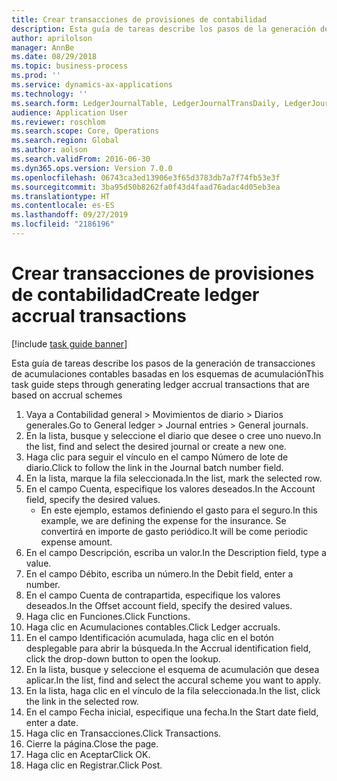 ```yaml
---
title: Crear transacciones de provisiones de contabilidad
description: Esta guía de tareas describe los pasos de la generación de transacciones de acumulaciones contables basadas en los esquemas de acumulación.
author: aprilolson
manager: AnnBe
ms.date: 08/29/2018
ms.topic: business-process
ms.prod: ''
ms.service: dynamics-ax-applications
ms.technology: ''
ms.search.form: LedgerJournalTable, LedgerJournalTransDaily, LedgerJournalTransAccrual, LedgerJournalTransAccrualTrans
audience: Application User
ms.reviewer: roschlom
ms.search.scope: Core, Operations
ms.search.region: Global
ms.author: aolson
ms.search.validFrom: 2016-06-30
ms.dyn365.ops.version: Version 7.0.0
ms.openlocfilehash: 06743ca3ed13906e3f65d3783db7a7f74fb53e3f
ms.sourcegitcommit: 3ba95d50b8262fa0f43d4faad76adac4d05eb3ea
ms.translationtype: HT
ms.contentlocale: es-ES
ms.lasthandoff: 09/27/2019
ms.locfileid: "2186196"
---
```

# <a name="create-ledger-accrual-transactions"></a><span data-ttu-id="a0238-103">Crear transacciones de provisiones de contabilidad</span><span class="sxs-lookup"><span data-stu-id="a0238-103">Create ledger accrual transactions</span></span>

[!include [task guide banner](../../includes/task-guide-banner.md)]

<span data-ttu-id="a0238-104">Esta guía de tareas describe los pasos de la generación de transacciones de acumulaciones contables basadas en los esquemas de acumulación</span><span class="sxs-lookup"><span data-stu-id="a0238-104">This task guide steps through generating ledger accrual transactions that are based on accrual schemes</span></span>

1. <span data-ttu-id="a0238-105">Vaya a Contabilidad general > Movimientos de diario > Diarios generales.</span><span class="sxs-lookup"><span data-stu-id="a0238-105">Go to General ledger > Journal entries > General journals.</span></span>
2. <span data-ttu-id="a0238-106">En la lista, busque y seleccione el diario que desee o cree uno nuevo.</span><span class="sxs-lookup"><span data-stu-id="a0238-106">In the list, find and select the desired journal or create a new one.</span></span>
3. <span data-ttu-id="a0238-107">Haga clic para seguir el vínculo en el campo Número de lote de diario.</span><span class="sxs-lookup"><span data-stu-id="a0238-107">Click to follow the link in the Journal batch number field.</span></span>
4. <span data-ttu-id="a0238-108">En la lista, marque la fila seleccionada.</span><span class="sxs-lookup"><span data-stu-id="a0238-108">In the list, mark the selected row.</span></span>
5. <span data-ttu-id="a0238-109">En el campo Cuenta, especifique los valores deseados.</span><span class="sxs-lookup"><span data-stu-id="a0238-109">In the Account field, specify the desired values.</span></span>
    * <span data-ttu-id="a0238-110">En este ejemplo, estamos definiendo el gasto para el seguro.</span><span class="sxs-lookup"><span data-stu-id="a0238-110">In this example, we are defining the expense for the insurance.</span></span> <span data-ttu-id="a0238-111">Se convertirá en importe de gasto periódico.</span><span class="sxs-lookup"><span data-stu-id="a0238-111">It will be come periodic expense amount.</span></span>  
6. <span data-ttu-id="a0238-112">En el campo Descripción, escriba un valor.</span><span class="sxs-lookup"><span data-stu-id="a0238-112">In the Description field, type a value.</span></span>
7. <span data-ttu-id="a0238-113">En el campo Débito, escriba un número.</span><span class="sxs-lookup"><span data-stu-id="a0238-113">In the Debit field, enter a number.</span></span>
8. <span data-ttu-id="a0238-114">En el campo Cuenta de contrapartida, especifique los valores deseados.</span><span class="sxs-lookup"><span data-stu-id="a0238-114">In the Offset account field, specify the desired values.</span></span>
9. <span data-ttu-id="a0238-115">Haga clic en Funciones.</span><span class="sxs-lookup"><span data-stu-id="a0238-115">Click Functions.</span></span>
10. <span data-ttu-id="a0238-116">Haga clic en Acumulaciones contables.</span><span class="sxs-lookup"><span data-stu-id="a0238-116">Click Ledger accruals.</span></span>
11. <span data-ttu-id="a0238-117">En el campo Identificación acumulada, haga clic en el botón desplegable para abrir la búsqueda.</span><span class="sxs-lookup"><span data-stu-id="a0238-117">In the Accrual identification field, click the drop-down button to open the lookup.</span></span>
12. <span data-ttu-id="a0238-118">En la lista, busque y seleccione el esquema de acumulación que desea aplicar.</span><span class="sxs-lookup"><span data-stu-id="a0238-118">In the list, find and select the accural scheme you want to apply.</span></span>
13. <span data-ttu-id="a0238-119">En la lista, haga clic en el vínculo de la fila seleccionada.</span><span class="sxs-lookup"><span data-stu-id="a0238-119">In the list, click the link in the selected row.</span></span>
14. <span data-ttu-id="a0238-120">En el campo Fecha inicial, especifique una fecha.</span><span class="sxs-lookup"><span data-stu-id="a0238-120">In the Start date field, enter a date.</span></span>
15. <span data-ttu-id="a0238-121">Haga clic en Transacciones.</span><span class="sxs-lookup"><span data-stu-id="a0238-121">Click Transactions.</span></span>
16. <span data-ttu-id="a0238-122">Cierre la página.</span><span class="sxs-lookup"><span data-stu-id="a0238-122">Close the page.</span></span>
17. <span data-ttu-id="a0238-123">Haga clic en Aceptar</span><span class="sxs-lookup"><span data-stu-id="a0238-123">Click OK.</span></span>
18. <span data-ttu-id="a0238-124">Haga clic en Registrar.</span><span class="sxs-lookup"><span data-stu-id="a0238-124">Click Post.</span></span>

